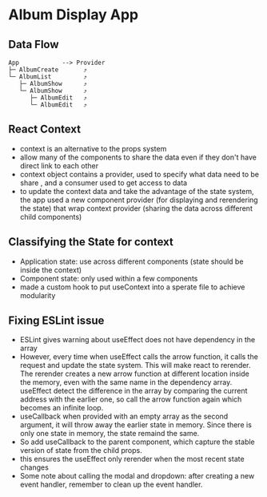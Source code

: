 # Album Display App

## Data Flow
```
App            --> Provider
├─ AlbumCreate       ⤴
└─ AlbumList         ⤴
   ├─ AlbumShow      ⤴
   └─ AlbumShow      ⤴
      ├─ AlbumEdit   ⤴
      └─ AlbumEdit   ⤴
```


## React Context
- context is an alternative to the props system
- allow many of the components to share the data even if they don't have direct
link to each other
- context object contains a provider, used to specify what data need to be share
, and a consumer used to get access to data
- to update the context data and take the advantage of the state system, 
the app used a new component provider (for displaying and rerendering the state) 
that wrap context provider (sharing the data across different child components)


## Classifying the State for context
- Application state: use across different components (state should be inside the
context)
- Component state: only used within a few components 
- made a custom hook to put useContext into a sperate file to achieve modularity

## Fixing ESLint issue
- ESLint gives warning about useEffect does not have dependency in the array
- However, every time when useEffect calls the arrow function, it calls
the request and update the state system. This will make react to rerender. 
The rerender creates a new arrow function at different location inside the 
memory, even with the same name in the dependency array. useEffect detect the 
difference in the array by comparing the current address with the earlier one, 
so call the arrow function again which becomes an infinite loop.
- useCallback when provided with an empty array as the second argument,
it will throw away the earlier state in memory. Since there is only one state
in memory, the state remaind the same.
- So add useCallback to the parent component, which capture the stable version of 
state from the child props. 
- this ensures the useEffect only rerender when the most recent state changes
- Some note about calling the modal and dropdown: after creating a new event 
handler, remember to clean up the event handler.
